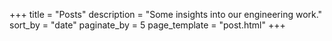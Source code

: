 +++
title = "Posts"
description = "Some insights into our engineering work."
sort_by = "date"
paginate_by = 5
page_template = "post.html"
+++
